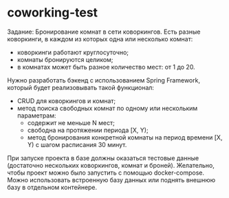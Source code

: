 # coworking-test

Задание:
Бронирование комнат в сети коворкингов. Есть разные коворкинги, в каждом из которых одна или несколько комнат:
* коворкинги работают круглосуточно;
* комнаты бронируются целиком; 
* в комнатах может быть разное количество мест: от 1 до 20.

Нужно разработать бэкенд с использованием Spring Framework, который будет реализовывать такой функционал:
* CRUD для коворкингов и комнат; 
* метод поиска свободных комнат по одному или нескольким параметрам:
  * содержит не меньше N мест; 
  * свободна на протяжении периода [X, Y); 
  * метод бронирования конкретной комнаты на период времени [X, Y) с шагом расписания 30 минут.

При запуске проекта в базе должны оказаться тестовые данные (достаточно нескольких коворкингов, комнат и броней).
Желательно, чтобы проект можно было запустить с помощью docker-compose. 
Можно использовать встроенную базу данных или поднять внешнюю базу в отдельном контейнере.
